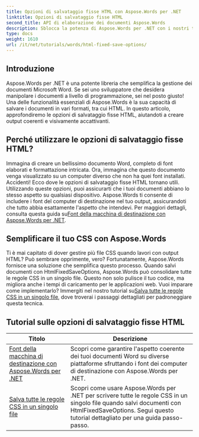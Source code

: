 ```yaml
---
title: Opzioni di salvataggio fisse HTML con Aspose.Words per .NET
linktitle: Opzioni di salvataggio fisse HTML
second_title: API di elaborazione dei documenti Aspose.Words
description: Sblocca la potenza di Aspose.Words per .NET con i nostri tutorial completi sulle opzioni di salvataggio fisse HTML. Impara a semplificare il flusso di lavoro dei tuoi documenti.
type: docs
weight: 1610
url: /it/net/tutorials/words/html-fixed-save-options/
---
```

## Introduzione

Aspose.Words per .NET è una potente libreria che semplifica la gestione dei documenti Microsoft Word. Se sei uno sviluppatore che desidera manipolare i documenti a livello di programmazione, sei nel posto giusto! Una delle funzionalità essenziali di Aspose.Words è la sua capacità di salvare i documenti in vari formati, tra cui HTML. In questo articolo, approfondiremo le opzioni di salvataggio fisse HTML, aiutandoti a creare output coerenti e visivamente accattivanti.

## Perché utilizzare le opzioni di salvataggio fisse HTML?

 Immagina di creare un bellissimo documento Word, completo di font elaborati e formattazione intricata. Ora, immagina che questo documento venga visualizzato su un computer diverso che non ha quei font installati. Accidenti! Ecco dove le opzioni di salvataggio fisse HTML tornano utili. Utilizzando queste opzioni, puoi assicurarti che i tuoi documenti abbiano lo stesso aspetto su qualsiasi dispositivo. Aspose.Words ti consente di includere i font del computer di destinazione nel tuo output, assicurandoti che tutto abbia esattamente l'aspetto che intendevi. Per maggiori dettagli, consulta questa guida su[Font della macchina di destinazione con Aspose.Words per .NET](./target-machine-font/).

## Semplificare il tuo CSS con Aspose.Words

 Ti è mai capitato di dover gestire più file CSS quando lavori con output HTML? Può sembrare opprimente, vero? Fortunatamente, Aspose.Words fornisce una soluzione che semplifica questo processo. Quando salvi documenti con HtmlFixedSaveOptions, Aspose.Words può consolidare tutte le regole CSS in un singolo file. Questo non solo pulisce il tuo codice, ma migliora anche i tempi di caricamento per le applicazioni web. Vuoi imparare come implementarlo? Immergiti nel nostro tutorial su[Salva tutte le regole CSS in un singolo file](./save-all-css-rules-in-single-file/), dove troverai i passaggi dettagliati per padroneggiare questa tecnica.

 ## Tutorial sulle opzioni di salvataggio fisse HTML
| Titolo | Descrizione |
| --- | --- |
| [Font della macchina di destinazione con Aspose.Words per .NET](./target-machine-font/) | Scopri come garantire l'aspetto coerente dei tuoi documenti Word su diverse piattaforme sfruttando i font dei computer di destinazione con Aspose.Words per .NET. |
| [Salva tutte le regole CSS in un singolo file](./save-all-css-rules-in-single-file/) | Scopri come usare Aspose.Words per .NET per scrivere tutte le regole CSS in un singolo file quando salvi documenti con HtmlFixedSaveOptions. Segui questo tutorial dettagliato per una guida passo-passo. |